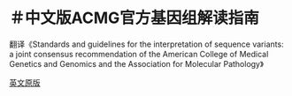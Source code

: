 ＃中文版ACMG官方基因组解读指南
=============================================
翻译《Standards and guidelines for the interpretation of sequence variants: a joint consensus recommendation of the American College of Medical Genetics and Genomics and the Association for Molecular Pathology》

[英文原版](http://www.nature.com/gim/journal/v17/n5/full/gim201530a.html)

